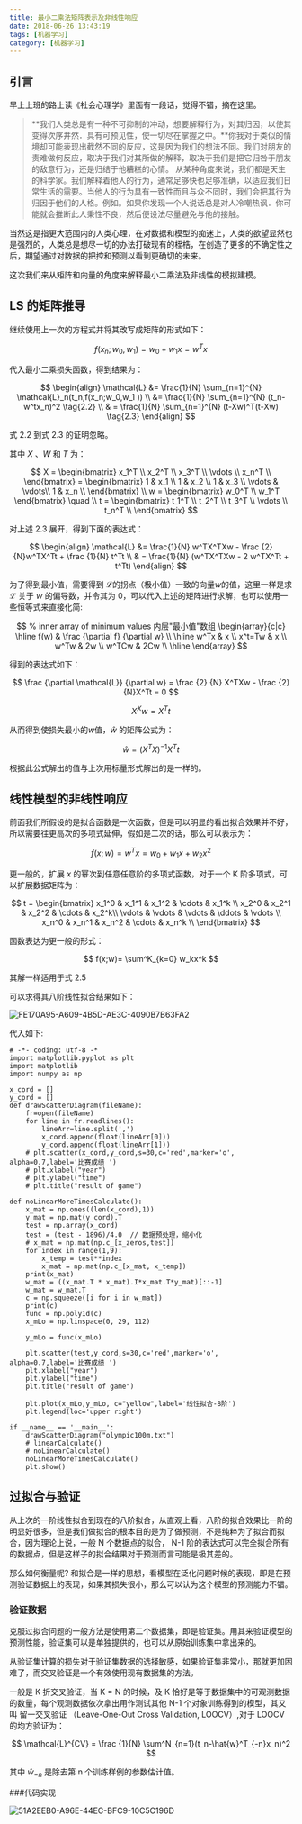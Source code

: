 ```yaml
---
title: 最小二乘法矩阵表示及非线性响应
date: 2018-06-26 13:43:19
tags: [机器学习]
category: [机器学习]
---
```


## 引言
早上上班的路上读《社会心理学》里面有一段话，觉得不错，摘在这里。

> **我们人类总是有一种不可抑制的冲动，想要解释行为，对其归因，以使其变得次序井然．具有可预见性，使一切尽在掌握之中。**你我对于类似的情境却可能表现出截然不同的反应，这是因为我们的想法不同。我们对朋友的责难做何反应，取决于我们对其所做的解释，取决于我们是把它归咎于朋友的敌意行为，还是归结于他糟糕的心情。
> 从某种角度来说，我们都是天生的科学家。我们解释着他人的行为，通常足够快也足够准确，以适应我们日常生活的需要。当他人的行为具有一致性而且与众不同时，我们会把其行为归因于他们的人格。例如。如果你发现一个人说话总是对人冷嘲热讽．你可能就会推断此人秉性不良，然后便设法尽量避免与他的接触。

当然这是指更大范围内的人类心理，在对数据和模型的痴迷上，人类的欲望显然也是强烈的，人类总是想尽一切的办法打破现有的桎梏，在创造了更多的不确定性之后，期望通过对数据的把控和预测以看到更确切的未来。

这次我们来从矩阵和向量的角度来解释最小二乘法及非线性的模拟建模。

## LS 的矩阵推导
继续使用上一次的方程式并将其改写成矩阵的形式如下：


$$
f(x_n;w_0,w_1) = w_0 + w_1x = w^Tx \tag{2.1}
$$

代入最小二乘损失函数，得到结果为：

$$
\begin{align}
\mathcal{L} &= \frac{1}{N} \sum_{n=1}^{N} \mathcal{L}_n(t_n,f(x_n;w_0,w_1 )) \\
&= \frac{1}{N} \sum_{n=1}^{N} (t_n-w^tx_n)^2 \tag{2.2} \\
& = \frac{1}{N} \sum_{n=1}^{N} (t-Xw)^T(t-Xw) \tag{2.3}
\end{align}
$$

式 2.2 到式 2.3 的证明忽略。

其中 $X$ 、$W$ 和 $T$ 为：

$$
 X = \begin{bmatrix} x_1^T  \\ x_2^T  \\ x_3^T   \\ \vdots \\  x_n^T  \\ \end{bmatrix} =  \begin{bmatrix} 1 & x_1  \\ 1 &  x_2 \\ 1 & x_3  \\ \vdots & \vdots\\ 1 & x_n  \\ \end{bmatrix} \\
 w = \begin{bmatrix} w_0^T  \\ w_1^T \end{bmatrix} \quad \\
 t = \begin{bmatrix} t_1^T  \\ t_2^T  \\ t_3^T   \\ \vdots \\  t_n^T  \\ \end{bmatrix}
$$

对上述 2.3 展开，得到下面的表达式：

$$
\begin{align}
\mathcal{L} &= \frac{1}{N} w^TX^TXw - \frac {2} {N}w^TX^Tt + \frac {1}{N} t^Tt \\
& = \frac{1}{N} (w^TX^TXw - 2 w^TX^Tt + t^Tt)
\end{align}
$$

为了得到最小值，需要得到 $\mathcal{L}$的拐点（极小值）一致的向量$w$的值，这里一样是求 $\mathcal{L}$ 关于 $w$ 的偏导数，并令其为 0，可以代入上述的矩阵进行求解，也可以使用一些恒等式来直接化简:

$$
% inner array of minimum values 内层"最小值"数组
\begin{array}{c|c}
\hline
f(w) & 
\frac {\partial f} {\partial w} \\
\hline
w^Tx & x \\
x^t=Tw & x \\
w^Tw & 2w \\
w^TCw & 2Cw \\
\hline
\end{array}
$$

得到的表达式如下：

$$
\frac {\partial \mathcal{L}} {\partial w} = \frac {2} {N} X^TXw - \frac {2} {N}X^Tt = 0 
$$

$$
X^Xw = X^Tt \tag{2.4}
$$

从而得到使损失最小的$w$值，$\hat w$ 的矩阵公式为：

$$
\hat w = (X^TX)^{-1}X^Tt \tag{2.5}
$$

根据此公式解出的值与上次用标量形式解出的是一样的。

## 线性模型的非线性响应

前面我们所假设的是拟合函数是一次函数，但是可以明显的看出拟合效果并不好，所以需要往更高次的多项式延伸，假如是二次的话，那么可以表示为：

$$
f(x;w) = w^Tx = w_0+w_1x+w_2x^2
$$

更一般的，扩展 $x$ 的幂次到任意任意阶的多项式函数，对于一个 K 阶多项式，可以扩展数据矩阵为：

$$
t = \begin{bmatrix} 
x_1^0 & x_1^1 & x_1^2 & \cdots & x_1^k \\ 
x_2^0 & x_2^1 & x_2^2 & \cdots & x_2^k\\ 
\vdots & \vdots & \vdots & \ddots & \vdots \\
x_n^0 & x_n^1 & x_n^2 & \cdots & x_n^k \\
\end{bmatrix}
$$

函数表达为更一般的形式：

$$
f(x;w)= \sum^K_{k=0} w_kx^k
$$

其解一样适用于式 $2.5$

可以求得其八阶线性拟合结果如下：

![FE170A95-A609-4B5D-AE3C-4090B7B63FA2](media/FE170A95-A609-4B5D-AE3C-4090B7B63FA2.png)

代入如下:

```
# -*- coding: utf-8 -*
import matplotlib.pyplot as plt
import matplotlib
import numpy as np

x_cord = []
y_cord = []
def drawScatterDiagram(fileName):
    fr=open(fileName)
    for line in fr.readlines():
        lineArr=line.split(',')
        x_cord.append(float(lineArr[0]))
        y_cord.append(float(lineArr[1]))
    # plt.scatter(x_cord,y_cord,s=30,c='red',marker='o', alpha=0.7,label='比赛成绩 ')
    # plt.xlabel("year")
    # plt.ylabel("time")
    # plt.title("result of game")

def noLinearMoreTimesCalculate():
    x_mat = np.ones((len(x_cord),1))
    y_mat = np.mat(y_cord).T
    test = np.array(x_cord)
    test = (test - 1896)/4.0  // 数据预处理，缩小化
    # x_mat = np.mat(np.c_[x_zeros,test])
    for index in range(1,9):
        x_temp = test**index
        x_mat = np.mat(np.c_[x_mat, x_temp])
    print(x_mat)
    w_mat = ((x_mat.T * x_mat).I*x_mat.T*y_mat)[::-1]
    w_mat = w_mat.T
    c = np.squeeze([i for i in w_mat])
    print(c)
    func = np.poly1d(c)
    x_mLo = np.linspace(0, 29, 112)

    y_mLo = func(x_mLo)

    plt.scatter(test,y_cord,s=30,c='red',marker='o', alpha=0.7,label='比赛成绩 ')
    plt.xlabel("year")
    plt.ylabel("time")
    plt.title("result of game")

    plt.plot(x_mLo,y_mLo, c="yellow",label='线性拟合-8阶')
    plt.legend(loc='upper right')

if __name__ == '__main__':
    drawScatterDiagram("olympic100m.txt")
    # linearCalculate()
    # noLinearCalculate()
    noLinearMoreTimesCalculate()
    plt.show()
```

## 过拟合与验证
从上次的一阶线性拟合到现在的八阶拟合，从直观上看，八阶的拟合效果比一阶的明显好很多，但是我们做拟合的根本目的是为了做预测，不是纯粹为了拟合而拟合，因为理论上说，一般 N 个数据点的拟合， N-1 阶的表达式可以完全拟合所有的数据点，但是这样子的拟合结果对于预测而言可能是极其差的。

那么如何衡量呢?
和拟合是一样的思想，看模型在泛化问题时候的表现，即是在预测验证数据上的表现，如果其损失很小，那么可以认为这个模型的预测能力不错。

### 验证数据
克服过拟合问题的一般方法是使用第二个数据集，即是验证集。用其来验证模型的预测性能，验证集可以是单独提供的，也可以从原始训练集中拿出来的。

从验证集计算的损失对于验证集数据的选择敏感，如果验证集非常小，那就更加困难了，而交叉验证是一个有效使用现有数据集的方法。

一般是 K 折交叉验证，当 K = N 的时候，及 K 恰好是等于数据集中的可观测数据的数量，每个观测数据依次拿出用作测试其他 N-1 个对象训练得到的模型，其又叫 留一交叉验证 （Leave-One-Out Cross Validation, LOOCV）,对于 LOOCV 的均方验证为：

$$
\mathcal{L}^{CV} = \frac {1}{N} \sum^N_{n=1}(t_n-\hat{w}^T_{-n}x_n)^2
$$

其中 $\hat{w}_{-n}$ 是除去第 n 个训练样例的参数估计值。

###代码实现

![51A2EEB0-A96E-44EC-BFC9-10C5C196D](media/51A2EEB0-A96E-44EC-BFC9-10C5C196DC89.png)



